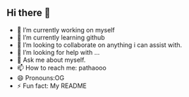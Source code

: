 ## Hi there 👋

- 🔭 I’m currently working on myself
- 🌱 I’m currently learning github
- 👯 I’m looking to collaborate on anything i can assist with.
- 🤔 I’m looking for help with ...
- 💬 Ask me about myself.
- 📫 How to reach me: pathaooo
- 😄 Pronouns:OG
- ⚡ Fun fact: My README

